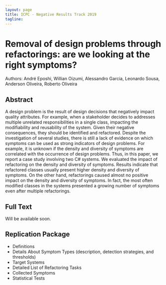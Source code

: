 ```yaml
---
layout: page
title: ICPC - Negative Results Track 2019
tagline:
---
```

# Removal of design problems through refactorings: are we looking at the right symptoms?
Authors: André Eposhi, Willian Oizumi, Alessandro Garcia, Leonardo Sousa, Anderson Oliveira, Roberto Oliveira

## Abstract

A design problem is the result of design decisions that negatively impact quality attributes. For example, when a stakeholder decides to addresses multiple unrelated responsibilities in a single class, impacting the modifiability and reusability of the system. Given their negative consequences, they should be identified and refactored. Despite the investigation of several studies, there is still a lack of evidence on which symptoms can be used as strong indicators of design problems. For example, it is unknown if the density and diversity of symptoms are correlated with the occurrence of design problems. Thus, in this paper, we report a case study involving two C# systems. We evaluated the impact of refactoring on the density and diversity of symptoms. Results indicate that refactored classes usually present higher density and diversity of symptoms. On the other hand, refactorings caused almost no positive impact on the density and diversity of symptoms. In fact, the most often modified classes in the systems presented a growing number of symptoms even after multiple refactorings.

## Full Text

Will be available soon.


## Replication Package

<ul class="replication">
  <li>Definitions</li>
  <li>Details About Symptom Types (description, detection strategies, and thresholds)</li>
  <li>Target Systems</li>
  <li>Detailed List of Refactoring Tasks</li>
  <li>Collected Symptoms</li>
  <li>Statistical Tests</li>
</ul>
